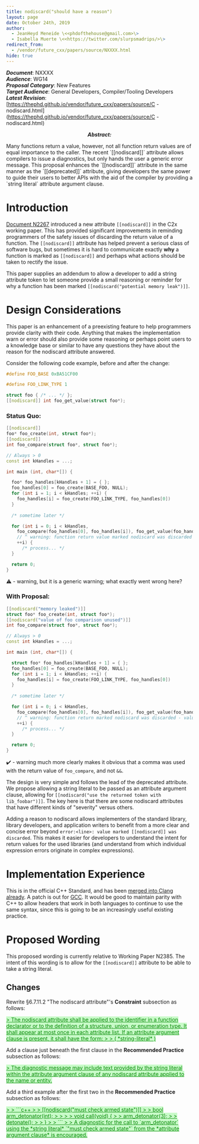 ```yaml
---
title: nodiscard("should have a reason")
layout: page
date: October 24th, 2019
author:
  - JeanHeyd Meneide \<<phdofthehouse@gmail.com>\>
  - Isabella Muerte \<<https://twitter.com/slurpsmadrips/>\>
redirect_from:
  - /vendor/future_cxx/papers/source/NXXXX.html
hide: true
---
```


<style>
pre {
  margin-top: 0px;
  margin-bottom: 0px;
}
.ins, ins, ins *, span.ins, span.ins * {
  background-color: rgb(200, 250, 200);
  color: rgb(0, 136, 0);
  text-decoration: underline;
}
.del, del, del *, span.del, span.del * {
  background-color: rgb(250, 200, 200);
  color: rgb(255, 0, 0);
  text-decoration: line-through;
  text-decoration-color: rgb(255, 0, 0);
}
math, span.math {
  font-family: serif;
  font-style: italic;
}
ul {
  list-style-type: "— ";
}
blockquote {
  counter-reset: paragraph;
}
div.numbered, div.newnumbered {
  margin-left: 2em;
  margin-top: 1em;
  margin-bottom: 1em;
}
div.numbered:before, div.newnumbered:before {
  position: absolute;
  margin-left: -2em;
  display-style: block;
}
div.numbered:before {
  content: counter(paragraph);
  counter-increment: paragraph;
}
div.newnumbered:before {
  content: "�";
}
div.numbered ul, div.newnumbered ul {
  counter-reset: list_item;
}
div.numbered li, div.newnumbered li {
  margin-left: 3em;
}
div.numbered li:before, div.newnumbered li:before {
  position: absolute;
  margin-left: -4.8em;
  display-style: block;
}
div.numbered li:before {
  content: "(" counter(paragraph) "." counter(list_item) ")";
  counter-increment: list_item;
}
div.newnumbered li:before {
  content: "(�." counter(list_item) ")";
  counter-increment: list_item;
}
</style>

_**Document**_: NXXXX  
_**Audience**_: WG14  
_**Proposal Category**_: New Features  
_**Target Audience**_: General Developers, Compiler/Tooling Developers  
_**Latest Revision**_: [https://thephd.github.io/vendor/future_cxx/papers/source/C - nodiscard.html](https://thephd.github.io/vendor/future_cxx/papers/source/C - nodiscard.html)

<p style="text-align: center">
<span style="font-style: italic; font-weight: bold">Abstract:</span>
<p>Many functions return a value, however, not all function return values are of equal importance to the caller. The recent `[[nodiscard]]` attribute allows compilers to issue a diagnostics, but only hands the user a generic error message. This proposal enhances the `[[nodiscard]]` attribute in the same manner as the `[[deprecated]]` attribute, giving developers the same power to guide their users to better APIs with the aid of the compiler by providing a `string literal` attribute argument clause.</p>
</p>



# Introduction

[Document N2267](http://www.open-std.org/jtc1/sc22/wg14/www/docs/n2267.pdf) introduced a new attribute `[[nodiscard]]` in the C2x working paper. This has provided significant improvements in reminding programmers of the safety issues of discarding the return value of a function. The `[[nodiscard]]` attribute has helped prevent a serious class of software bugs, but sometimes it is hard to communicate exactly **why** a function is marked as `[[nodiscard]]` and perhaps what actions should be taken to rectify the issue.

This paper supplies an addendum to allow a developer to add a string attribute token to let someone provide a small reasoning or reminder for why a function has been marked `[[nodiscard("potential memory leak")]]`.



# Design Considerations

This paper is an enhancement of a preexisting feature to help programmers provide clarity with their code. Anything that makes the implementation warn or error should also provide some reasoning or perhaps point users to a knowledge base or similar to have any questions they have about the reason for the nodiscard attribute answered.


Consider the following code example, before and after the change:

```c++
#define FOO_BASE 0xBA51CF00

#define FOO_LINK_TYPE 1

struct foo { /* ... */ };
[[nodiscard]] int foo_get_value(struct foo*);
```

### Status Quo:

```c++
[[nodiscard]] 
foo* foo_create(int, struct foo*);
[[nodiscard]] 
int foo_compare(struct foo*, struct foo*);

// Always > 0
const int kHandles = ...;

int main (int, char*[]) {

  foo* foo_handles[kHandles + 1] = { };
  foo_handles[0] = foo_create(BASE_FOO, NULL);
  for (int i = 1; i < kHandles; ++i) {
    foo_handles[i] = foo_create(FOO_LINK_TYPE, foo_handles[0])
  }
  
  /* sometime later */

  for (int i = 0; i < kHandles, 
    foo_compare(foo_handles[0], foo_handles[i]), foo_get_value(foo_handles[i]) > 0; 
    // ^ warning: function return value marked nodiscard was discarded
    ++i) {
      /* process... */
  }

  return 0;
}
```

⚠️ - warning, but it is a generic warning; what exactly went wrong here?

### With Proposal:

```c++
[[nodiscard("memory leaked")]] 
struct foo* foo_create(int, struct foo*);
[[nodiscard("value of foo comparison unused")]] 
int foo_compare(struct foo*, struct foo*);

// Always > 0
const int kHandles = ...;

int main (int, char*[]) {

  struct foo* foo_handles[kHandles + 1] = { };
  foo_handles[0] = foo_create(BASE_FOO, NULL);
  for (int i = 1; i < kHandles; ++i) {
    foo_handles[i] = foo_create(FOO_LINK_TYPE, foo_handles[0])
  }
  
  /* sometime later */

  for (int i = 0; i < kHandles, 
    foo_compare(foo_handles[0], foo_handles[i]), foo_get_value(foo_handles[i]) > 0; 
    // ^ warning: function return marked nodiscard was discarded - value of foo comparison unused
    ++i) {
      /* process... */
  }

  return 0;
}
```

✔️ - warning much more clearly makes it obvious that a comma was used with the return value of `foo_compare`, and not `&&`.


The design is very simple and follows the lead of the deprecated attribute. We propose allowing a string literal to be passed as an attribute argument clause, allowing for `[[nodiscard("use the returned token with lib_foobar")]]`. The key here is that there are some nodiscard attributes that have different kinds of "severity" versus others.

Adding a reason to nodiscard allows implementers of the standard library, library developers, and application writers to benefit from a more clear and concise error beyond `error:<line>: value marked [[nodiscard]] was discarded`. This makes it easier for developers to understand the intent for return values for the used libraries (and understand from which individual expression errors originate in complex expressions).



# Implementation Experience

This is in the official C++ Standard, and has been [merged into Clang already](http://lists.llvm.org/pipermail/cfe-commits/Week-of-Mon-20190715/280158.html). A patch is out for [GCC](https://gcc.gnu.org/ml/gcc-patches/2019-09/msg00858.html). It would be good to maintain parity with C++ to allow headers that work in both languages to continue to use the same syntax, since this is going to be an increasingly useful existing practice.



# Proposed Wording

This proposed wording is currently relative to Working Paper N2385. The intent of this wording is to allow for the `[[nodiscard]]` attribute to be able to take a string literal.


## Changes

Rewrite §6.7.11.2 "The nodiscard attribute"'s **Constraint** subsection as follows:

<ins>
> The nodiscard attribute shall be applied to the identifier in a function declarator or to the definition of a structure, union, or enumeration type. It shall appear at most once in each attribute list. If an attribute argument clause is present, it shall have the form:
> 
> ( *string-literal* )

</ins>

Add a clause just beneath the first clause in the **Recommended Practice** subsection as follows:

<ins>
> The diagnostic message may include text provided by the string literal within the attribute argument clause of any nodiscard attribute applied to the name or entity.

</ins>

Add a third example after the first two in the **Recommended Practice** subsection as follows:

<ins>
> > ```c++
> > [[nodiscard("must check armed state")]] 
> > bool arm_detonator(int);
> > 
> > void call(void) {
> >   arm_detonator(3);
> >   detonate();
> > }
> > ```
> > A diagnostic for the call to `arm_detonator` using the *string literal* `"must check armed state"` from the *attribute argument clause* is encouraged.

</ins>
